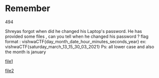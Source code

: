 # Remember

494

Shreyas forgot when did he changed his Laptop's password. He has provided some files , can you tell when he changed his password ? flag format : vishwaCTF{day_month_date_hour_minutes_seconds_year} ex: vishwaCTF{saturday_march_13_15_30_03_2021} Ps: all lower case and also the month is january

[file1](https://2021.vishwactf.com/files/2dc5eb43f14adb33823bca26b0a2144d/file1?token=eyJ1c2VyX2lkIjo2MjEsInRlYW1faWQiOjIyMCwiZmlsZV9pZCI6MzV9.YE8Srg.MmKTGKTIS2T5weLzdMXmiFD5hTs)

[file2](https://2021.vishwactf.com/files/373879706085411521132d241c10acd5/file2?token=eyJ1c2VyX2lkIjo2MjEsInRlYW1faWQiOjIyMCwiZmlsZV9pZCI6MzZ9.YE8Srg.dBC4somXN0e7ayOGmvOKEAUgQa8)